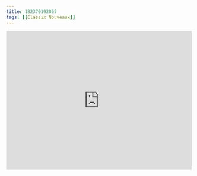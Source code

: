 ```yaml
---
title: 182370192865
tags: [[Classix Nouveaux]]
---
```

<iframe allow="accelerometer; autoplay; clipboard-write; encrypted-media; gyroscope; picture-in-picture" allowfullscreen="" frameborder="0" height="375" id="youtube_iframe" src="https://www.youtube.com/embed/smk83l9Dz34?feature=oembed&amp;enablejsapi=1&amp;origin=https://safe.txmblr.com&amp;wmode=opaque" width="500"></iframe>